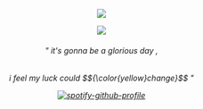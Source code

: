<p align="center"> <img src="https://komarev.com/ghpvc/?username=whatsappvincible&label=viltrumites%20&color=48696e&style=flat"  </p>
<p align="center">
  
<img src="https://files.catbox.moe/wxtbw8.png">
<h6 align="center">
" it's gonna be a glorious day ,
<h6 align="center">
i feel my luck could $${\color{yellow}change}$$ "

[![spotify-github-profile](https://spotify-github-profile.kittinanx.com/api/view?uid=31tjforkm2qskz4yab6uye6ggem4&cover_image=true&theme=natemoo-re&show_offline=false&background_color=121212&interchange=false&bar_color=b2bed2&bar_color_cover=false)](https://spotify-github-profile.kittinanx.com/api/view?uid=31tjforkm2qskz4yab6uye6ggem4&redirect=true)
